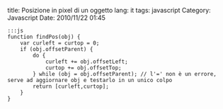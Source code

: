title: Posizione in pixel di un oggetto
lang: it
tags: javascript
Category: Javascript
Date: 2010/11/22 01:45

	:::js
	function findPos(obj) {
	    var curleft = curtop = 0;
	    if (obj.offsetParent) {
	        do {
	            curleft += obj.offsetLeft;
	            curtop += obj.offsetTop;
	        } while (obj = obj.offsetParent); // l'=' non è un errore, serve ad aggiornare obj e testarlo in un unico colpo
	        return [curleft,curtop];
	    }
	}